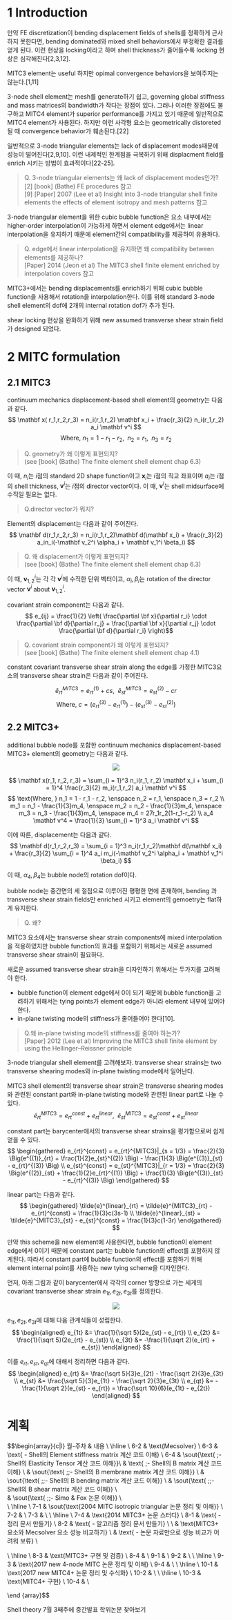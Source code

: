 # 1 Introduction
만약 FE discretization이 bending displacement fields of shells를 정확하게 근사하지 못한다면, bending dominated와 mixed shell behaviors에서 부정확한 결과를 얻게 된다. 이런 현상을 locking이라고 하며 shell thickness가 줄어들수록 locking 현상은 심각해진다[2,3,12].

MITC3 element는 useful 하지만 opimal convergence behaviors을 보여주지는 않는다.[1,11]

3-node shell element는 mesh를 generate하기 쉽고, governing global stiffness and mass matrices의 bandwidth가 작다는 장점이 있다. 그러나 이러한 장점에도 불구하고 MITC4 element가 superior performance를 가지고 있기 때문에 일반적으로 MITC4 element가 사용된다. 하지만 이런 사각형 요소는 geometrically distoreted 될 때 convergence behavior가 훼손된다.[22]

일반적으로 3-node triangular elements는 lack of displacement modes때문에 성능이 떨어진다[2,9,10]. 이런 내제적인 한계점을 극복하기 위해 displacment field를 enrich 시키는 방법이 효과적이다[22-25]. 
> Q. 3-node triangular elements는 왜 lack of displacement modes인가?  
> [2] [book] (Bathe) FE procedures 참고  
> [9] [Paper] 2007 (Lee et al) Insight into 3-node triangular shell finite elements the effects of element isotropy and mesh patterns 참고

3-node triangular element을 위한 cubic bubble function은 요소 내부에서는 higher-order interpolation이 가능하게 하면서 element edge에서는 linear interpolation을 유지하기 때문에 element간의 compatibility를 제공하여 유용하다.
> Q. edge에서 linear interpolation을 유지하면 왜 compatibility between elements를 제공하나?  
> [Paper] 2014 (Jeon et al) The MITC3 shell finite element enriched by interpolation covers 참고

MITC3+에서는 bending displacements를 enrich하기 위해 cubic bubble function을 사용해서 rotation을 interpolation한다. 이를 위해 standard 3-node shell element의 dof에 2개의 internal rotation dof가 추가 된다.

shear locking 현상을 완화하기 위해 new assumed transverse shear strain field가 designed 되었다.

# 2 MITC formulation

## 2.1 MITC3
continuum mechanics displacement-based shell element의 geometry는 다음과 같다.
$$ \mathbf x( r_1,r_2,r_3) = n_i(r_1,r_2) \mathbf x_i + \frac{r_3}{2} n_i(r_1,r_2) a_i \mathbf v^i $$
$$ \text{Where, } n_1 = 1 - r_1 - r_2, \enspace n_2 = r_1, \enspace n_3 = r_2 $$

> Q. geometry가 왜 이렇게 표현되지?  
> (see [book] (Bathe) The finite element shell element chap 6.3)

이 때, $n_i$는 $i$점의 standard 2D shape function이고 $\mathbf x_i$는 $i$점의 직교 좌표이며 $a_i$는 $i$점의 shell thickness, $\mathbf v^i$는 $i$점의 director vector이다. 이 때, $\mathbf v^i$는 shell midsurface에 수직일 필요는 없다.
> Q.director vector가 뭐지?

Element의 displacement는 다음과 같이 주어진다.
$$ \mathbf d(r_1,r_2,r_3) = n_i(r_1,r_2)\mathbf d(\mathbf x_i) + \frac{r_3}{2} a_in_i(-\mathbf v_2^i \alpha_i + \mathbf v_1^i \beta_i) $$
> Q. 왜 displacement가 이렇게 표현되지?  
> (see [book] (Bathe) The finite element shell element chap 6.3)

이 때, $\mathbf v^i_{1,2}$는 각 각 $\mathbf v^i$에 수직한 단위 벡터이고, $\alpha_i, \beta_i$는 rotation of the director vector $\mathbf v^i$ about $\mathbf v^i_{1,2}$.

covariant strain component는 다음과 같다.
$$ e_{ij} = \frac{1}{2} \left( \frac{\partial \bf x}{\partial r_i} \cdot \frac{\partial \bf d}{\partial r_j} + \frac{\partial \bf x}{\partial r_j} \cdot \frac{\partial \bf d}{\partial r_i} \right)$$ 
> Q. covariant strain component가 왜 이렇게 표현되지?  
> (see [book] (Bathe) The finite element shell element chap 4.1)

constant covariant transverse shear strain along the edge를 가정한 MITC3요소의 transverse shear strain은 다음과 같이 주어진다.

$$ \tilde{e}^{MITC3}_{rt} = e_{rt}^{(1)} + cs, \enspace \tilde{e}^{MITC3}_{st} = e_{st}^{(2)} - cr $$
$$ \text{Where, } c = (e^{(3)}_{rt} - e^{(1)}_{rt}) - (e^{(3)}_{st} - e^{(2)}_{st}) $$

## 2.2 MITC3+
additional bubble node를 포함한 continuum mechanics displacement-based MITC3+ element의 geometry는 다음과 같다.
<p align = "center">
<img src = "./image/2014 (Lee et al)_1.png">
</p>

$$ \mathbf x(r_1, r_2, r_3) = \sum_{i = 1}^3 n_i(r_1, r_2) \mathbf x_i + \sum_{i = 1}^4 \frac{r_3}{2} m_i(r_1,r_2) a_i \mathbf v^i $$
$$ \text{Where, } n_1 = 1 - r_1 - r_2, \enspace n_2 = r_1, \enspace n_3 = r_2 \\ m_1 = n_1 - \frac{1}{3}m_4, \enspace m_2 = n_2 - \frac{1}{3}m_4, \enspace m_3 = n_3 - \frac{1}{3}m_4, \enspace m_4 = 27r_1r_2(1-r_1-r_2) \\ a_4 \mathbf v^4 = \frac{1}{3} \sum_{i = 1}^3 a_i \mathbf v^i $$

이에 따른, displacement는 다음과 같다.
$$ \mathbf d(r_1,r_2,r_3) = \sum_{i = 1}^3 n_i(r_1,r_2)\mathbf d(\mathbf x_i) + \frac{r_3}{2} \sum_{i = 1}^4 a_i m_i(-\mathbf v_2^i \alpha_i + \mathbf v_1^i \beta_i) $$

이 때, $\alpha_4,\beta_4$는 bubble node의 rotation dof이다.

bubble node는 중간면의 세 절점으로 이루어진 평평한 면에 존재하며, bending 과 transverse shear strain fields만 enriched 시키고 element의 gemoetry는 flat하게 유지한다.
> Q. 왜?

MITC3 요소에서는 transverse shear strain components에 mixed interpolation을 적용하였지만 bubble function의 효과를 포함하기 위해서는 새로운 assumed transverse shear strain이 필요하다.

새로운 assumed transverse shear strain을 디자인하기 위해서는 두가지를 고려해야 한다.
* bubble function이 element edge에서 0이 되기 때문에 bubble function을 고려하기 위해서는 tying points가 element edge가 아니라 element 내부에 있어야 한다.
* in-plane twisting mode의 stiffness가 줄어들어야 한다[10].

> Q.왜 in-plane twisting mode의 stiffness를 줄여야 하는가?  
> [Paper] 2012 (Lee et al) Improving the MITC3 shell finite element by using the Hellinger–Reissner principle

3-node triangular shell element를 고려해보자. transverse shear strains는 two transverse shearing modes와 in-plane twisting mode에서 일어난다.

MITC3 shell element의 transverse shear strain은 transverse shearing modes와 관련된 constant part와 in-plane twisting mode와 관련된 linear part로 나눌 수 있다.
$$ \tilde{e}^{MITC3}_{rt} = e_{rt}^{const} + e_{rt}^{linear}, \enspace \tilde{e}^{MITC3}_{st} = e_{st}^{const} + e_{st}^{linear} $$

constant part는 barycenter에서의 transverse shear strains을 평가함으로써 쉽게 얻을 수 있다. 
$$ \begin{gathered} e_{rt}^{const} = e_{rt}^{MITC3}|_{s = 1/3} = \frac{2}{3} \Big(e^{(1)}_{rt} + \frac{1}{2}e_{st}^{(2)} \Big) - \frac{1}{3} \Big(e^{(3)}_{st} - e_{rt}^{(3)} \Big) \\ e_{st}^{const} = e_{st}^{MITC3}|_{r = 1/3} = \frac{2}{3} \Big(e^{(2)}_{st} + \frac{1}{2}e_{rt}^{(1)} \Big) + \frac{1}{3} \Big(e^{(3)}_{st} - e_{rt}^{(3)} \Big) \end{gathered} $$

linear part는 다음과 같다.
$$ \begin{gathered} \tilde{e}^{linear}_{rt} = \tilde{e}^{MITC3}_{rt} - e_{rt}^{const} = \frac{1}{3}c(3s-1) \\ \tilde{e}^{linear}_{st} = \tilde{e}^{MITC3}_{st} - e_{st}^{const} = \frac{1}{3}c(1-3r) \end{gathered} $$

만약 this scheme을 new element에 사용한다면, bubble function이 element edge에서 0이기 때문에 constant part는 bubble function의 effect를 포함하지 않게된다. 따라서 constant part에 bubble function의 effect를 포함하기 위해 element internal point를 사용하는 new tying scheme을 디자인한다.

먼저, 아래 그림과 같이 barycenter에서 각각의 corner 방향으로 가는 세게의 covariant transverse shear strain $e_{1t},e_{2t},e_{3t}$를 정의한다.
<p align = "center">
<img src = "./image/2014 (Lee et al)_2.png">
</p>

$e_{1t},e_{2t},e_{3t}$에 대해 다음 관계식들이 성립한다.
$$ \begin{aligned} e_{1t} &= \frac{1}{\sqrt 5}(2e_{st} - e_{rt}) \\ e_{2t} &= \frac{1}{\sqrt 5}(2e_{rt} - e_{st}) \\ e_{3t} &= -\frac{1}{\sqrt 2}(e_{rt} + e_{st}) \end{aligned} $$

이를 $e_{rt},e_{st},e_{qt}$에 대해서 정리하면 다음과 같다.
$$ \begin{aligned} e_{rt} &= \frac{\sqrt 5}{3}e_{2t} - \frac{\sqrt 2}{3}e_{3t} \\ e_{st} &= \frac{\sqrt 5}{3}e_{1t} - \frac{\sqrt 2}{3}e_{3t} \\ e_{qt} &= -\frac{1}{\sqrt 2}(e_{st} - e_{rt}) = \frac{\sqrt 10}{6}(e_{1t} - e_{2t}) \end{aligned} $$


# 계획
$$\begin{array}{c|l}
월-주차 & 내용 \\ 
\hline 
\\
6-2 & \text{Mecsolver}  \\ 
6-3 & \text{ - Shell의 Element stiffness matrix 계산 코드 이해}  \\ 
6-4 & \sout{\text{ \;- Shell의 Elasticity Tensor 계산 코드 이해}}\\
    & \text{ \;- Shell의 B matrix 계산 코드 이해} \\ 
    & \sout{\text{ \;\;- Shell의 B membrane matrix 계산 코드 이해}} \\ 
    & \sout{\text{ \;\;- Shell의 B bending matrix 계산 코드 이해}} \\ 
    & \sout{\text{ \;\;- Shell의 B shear matrix 계산 코드 이해}} \\     
    & \sout{\text{ \;\;- Simo \& Fox 논문 이해}} \\     
\\
\hline
\\ 
7-1 & \sout{\text{2004 MITC isotropic triangular 논문 정리 및 이해}} \\ 
7-2 & \\ 
7-3 & \\ 
\\
\hline 
\\
7-4 & \text{2014 MITC3+ 논문 스터디} \\ 
8-1 & \text{ - 정리 문서 만들기} \\ 
8-2 & \text{ - 알고리즘 정리 문서 만들기} \\ \\
    & \text{MITC3+ 요소와 Mecsolver 요소 성능 비교하기} \\
    & \text{ - 논문 자료만으로 성능 비교가 어려워 보류} \\
    
\\ 
\hline 
\\
8-3 & \text{MITC3+ 구현 및 검증} \\
8-4 & \\ 
9-1 & \\ 
9-2 & \\ \\ \hline \\
9-3 & \text{2017 new 4-node MITC 논문 정리 및 이해} \\
9-4 & \\ \\ \hline \\
10-1 & \text{2017 new MITC4+ 논문 정리 및 수식화} \\ 
10-2 & \\  \\ \hline \\
10-3 & \text{MITC4+ 구현} \\
10-4 & \\ 

\end {array}$$

Shell theory 
7월 3째주에 중간발표
학위논문 찾아보기